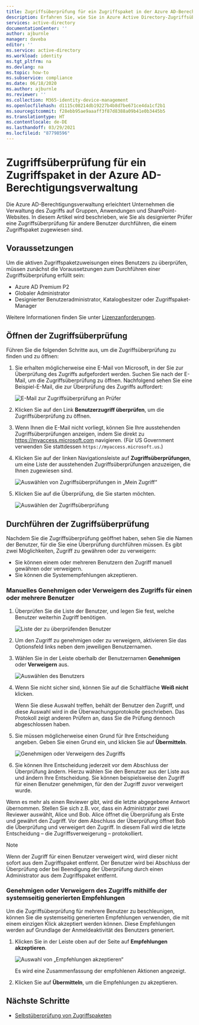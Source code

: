 ```yaml
---
title: Zugriffsüberprüfung für ein Zugriffspaket in der Azure AD-Berechtigungsverwaltung
description: Erfahren Sie, wie Sie in Azure Active Directory-Zugriffsüberprüfungen (Vorschauversion) eine Zugriffsüberprüfung für Zugriffspakete in der Berechtigungsverwaltung durchführen.
services: active-directory
documentationCenter: ''
author: ajburnle
manager: daveba
editor: ''
ms.service: active-directory
ms.workload: identity
ms.tgt_pltfrm: na
ms.devlang: na
ms.topic: how-to
ms.subservice: compliance
ms.date: 06/18/2020
ms.author: ajburnle
ms.reviewer: ''
ms.collection: M365-identity-device-management
ms.openlocfilehash: d1115c08214db19227b4b8d7be671ce4da1cf2b1
ms.sourcegitcommit: f28ebb95ae9aaaff3f87d8388a09b41e0b3445b5
ms.translationtype: HT
ms.contentlocale: de-DE
ms.lasthandoff: 03/29/2021
ms.locfileid: "87798596"
---
```

# <a name="review-access-of-an-access-package-in-azure-ad-entitlement-management"></a>Zugriffsüberprüfung für ein Zugriffspaket in der Azure AD-Berechtigungsverwaltung

Die Azure AD-Berechtigungsverwaltung erleichtert Unternehmen die Verwaltung des Zugriffs auf Gruppen, Anwendungen und SharePoint-Websites. In diesem Artikel wird beschrieben, wie Sie als designierter Prüfer eine Zugriffsüberprüfung für andere Benutzer durchführen, die einem Zugriffspaket zugewiesen sind.

## <a name="prerequisites"></a>Voraussetzungen

Um die aktiven Zugriffspaketzuweisungen eines Benutzers zu überprüfen, müssen zunächst die Voraussetzungen zum Durchführen einer Zugriffsüberprüfung erfüllt sein:
- Azure AD Premium P2
- Globaler Administrator
- Designierter Benutzeradministrator, Katalogbesitzer oder Zugriffspaket-Manager

Weitere Informationen finden Sie unter [Lizenzanforderungen](entitlement-management-overview.md#license-requirements).


## <a name="open-the-access-review"></a>Öffnen der Zugriffsüberprüfung

Führen Sie die folgenden Schritte aus, um die Zugriffsüberprüfung zu finden und zu öffnen:

1. Sie erhalten möglicherweise eine E-Mail von Microsoft, in der Sie zur Überprüfung des Zugriffs aufgefordert werden. Suchen Sie nach der E-Mail, um die Zugriffsüberprüfung zu öffnen. Nachfolgend sehen Sie eine Beispiel-E-Mail, die zur Überprüfung des Zugriffs auffordert:
    
    ![E-Mail zur Zugriffsüberprüfung an Prüfer](./media/entitlement-management-access-reviews-review-access/review-access-reviewer-email.png)

1. Klicken Sie auf den Link **Benutzerzugriff überprüfen**, um die Zugriffsüberprüfung zu öffnen. 

1. Wenn Ihnen die E-Mail nicht vorliegt, können Sie Ihre ausstehenden Zugriffsüberprüfungen anzeigen, indem Sie direkt zu https://myaccess.microsoft.com navigieren.  (Für US Government verwenden Sie stattdessen `https://myaccess.microsoft.us`.)

1. Klicken Sie auf der linken Navigationsleiste auf **Zugriffsüberprüfungen**, um eine Liste der ausstehenden Zugriffsüberprüfungen anzuzeigen, die Ihnen zugewiesen sind.
    
    ![Auswählen von Zugriffsüberprüfungen in „Mein Zugriff“](./media/entitlement-management-access-reviews-review-access/review-access-myaccess-select-access-review.png)

1. Klicken Sie auf die Überprüfung, die Sie starten möchten.
    
    ![Auswählen der Zugriffsüberprüfung](./media/entitlement-management-access-reviews-review-access/review-access-select-access-review.png)

## <a name="perform-the-access-review"></a>Durchführen der Zugriffsüberprüfung

Nachdem Sie die Zugriffsüberprüfung geöffnet haben, sehen Sie die Namen der Benutzer, für die Sie eine Überprüfung durchführen müssen. Es gibt zwei Möglichkeiten, Zugriff zu gewähren oder zu verweigern:
- Sie können einem oder mehreren Benutzern den Zugriff manuell gewähren oder verweigern.
- Sie können die Systemempfehlungen akzeptieren.

### <a name="manually-approve-or-deny-access-for-one-or-more-users"></a>Manuelles Genehmigen oder Verweigern des Zugriffs für einen oder mehrere Benutzer
1. Überprüfen Sie die Liste der Benutzer, und legen Sie fest, welche Benutzer weiterhin Zugriff benötigen.

    ![Liste der zu überprüfenden Benutzer](./media/entitlement-management-access-reviews-review-access/review-access-list-of-users.png)

1. Um den Zugriff zu genehmigen oder zu verweigern, aktivieren Sie das Optionsfeld links neben dem jeweiligen Benutzernamen.

1. Wählen Sie in der Leiste oberhalb der Benutzernamen **Genehmigen** oder **Verweigern** aus.

    ![Auswählen des Benutzers](./media/entitlement-management-access-reviews-review-access/review-access-select-users.png)

1. Wenn Sie nicht sicher sind, können Sie auf die Schaltfläche **Weiß nicht** klicken.

    Wenn Sie diese Auswahl treffen, behält der Benutzer den Zugriff, und diese Auswahl wird in die Überwachungsprotokolle geschrieben. Das Protokoll zeigt anderen Prüfern an, dass Sie die Prüfung dennoch abgeschlossen haben.

1. Sie müssen möglicherweise einen Grund für Ihre Entscheidung angeben. Geben Sie einen Grund ein, und klicken Sie auf **Übermitteln**.

    ![Genehmigen oder Verweigern des Zugriffs](./media/entitlement-management-access-reviews-review-access/review-access-decision-approve.png)

1. Sie können Ihre Entscheidung jederzeit vor dem Abschluss der Überprüfung ändern. Hierzu wählen Sie den Benutzer aus der Liste aus und ändern Ihre Entscheidung. Sie können beispielsweise den Zugriff für einen Benutzer genehmigen, für den der Zugriff zuvor verweigert wurde.

Wenn es mehr als einen Reviewer gibt, wird die letzte abgegebene Antwort übernommen. Stellen Sie sich z.B. vor, dass ein Administrator zwei Reviewer auswählt, Alice und Bob. Alice öffnet die Überprüfung als Erste und gewährt den Zugriff. Vor dem Abschluss der Überprüfung öffnet Bob die Überprüfung und verweigert den Zugriff. In diesem Fall wird die letzte Entscheidung – die Zugriffsverweigerung – protokolliert.

>[!NOTE]
>Wenn der Zugriff für einen Benutzer verweigert wird, wird dieser nicht sofort aus dem Zugriffspaket entfernt. Der Benutzer wird bei Abschluss der Überprüfung oder bei Beendigung der Überprüfung durch einen Administrator aus dem Zugriffspaket entfernt.

### <a name="approve-or-deny-access-using-the-system-generated-recommendations"></a>Genehmigen oder Verweigern des Zugriffs mithilfe der systemseitig generierten Empfehlungen

Um die Zugriffsüberprüfung für mehrere Benutzer zu beschleunigen, können Sie die systemseitig generierten Empfehlungen verwenden, die mit einem einzigen Klick akzeptiert werden können. Diese Empfehlungen werden auf Grundlage der Anmeldeaktivität des Benutzers generiert.

1.  Klicken Sie in der Leiste oben auf der Seite auf **Empfehlungen akzeptieren**.
    
    ![Auswahl von „Empfehlungen akzeptieren“](./media/entitlement-management-access-reviews-review-access/review-access-use-recommendations.png)
    
    Es wird eine Zusammenfassung der empfohlenen Aktionen angezeigt.

1.  Klicken Sie auf **Übermitteln**, um die Empfehlungen zu akzeptieren.

## <a name="next-steps"></a>Nächste Schritte

- [Selbstüberprüfung von Zugriffspaketen](entitlement-management-access-reviews-self-review.md)